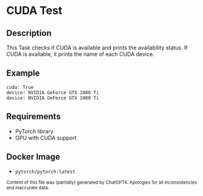 # CUDA Test
## Description
This Task checks if CUDA is available and prints the availability status. If CUDA is available, it prints the name of each CUDA device.

## Example
```
cuda: True
device: NVIDIA GeForce GTX 1080 Ti
device: NVIDIA GeForce GTX 1080 Ti
```

## Requirements
- PyTorch library
- GPU with CUDA support

## Docker Image
- `pytorch/pytorch:latest`

<sub>Content of this file was (partially) generated by ChatGPT4. Apologies for all inconsistencies and inaccurate data.</sub>